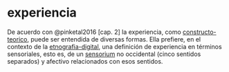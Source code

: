 # experiencia

De acuerdo con @pinketal2016 [cap. 2] la experiencia, como [constructo-teorico](constructo-teorico.md), puede ser entendida de diversas formas. Ella prefiere, en el contexto de la [etnografia-digital](etnografia-digital.md), una definición de experiencia en términos sensoriales, esto es, de un [sensorium](sensorium.md) no occidental (cinco sentidos separados) y afectivo relacionados con esos sentidos.
